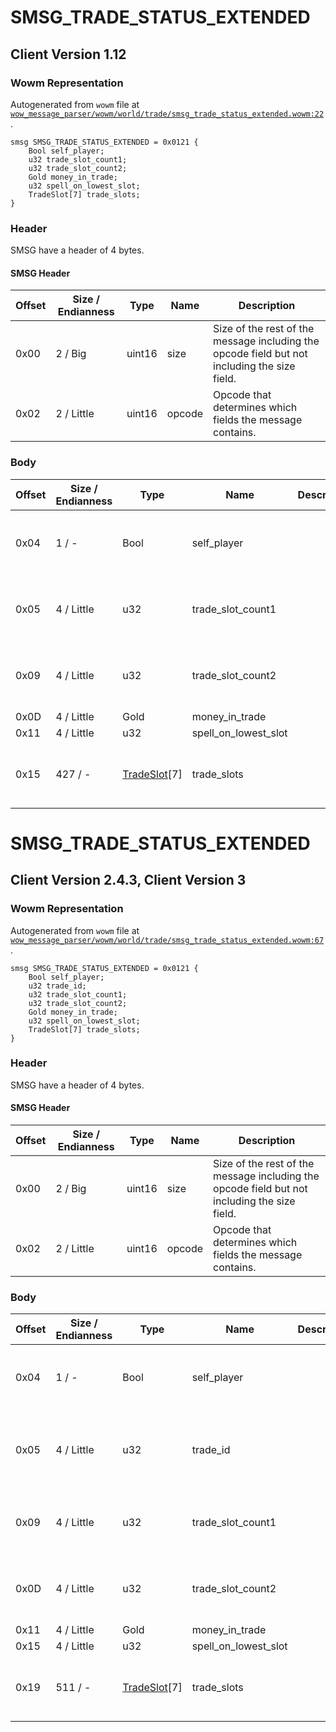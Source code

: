 # SMSG_TRADE_STATUS_EXTENDED

## Client Version 1.12

### Wowm Representation

Autogenerated from `wowm` file at [`wow_message_parser/wowm/world/trade/smsg_trade_status_extended.wowm:22`](https://github.com/gtker/wow_messages/tree/main/wow_message_parser/wowm/world/trade/smsg_trade_status_extended.wowm#L22).
```rust,ignore
smsg SMSG_TRADE_STATUS_EXTENDED = 0x0121 {
    Bool self_player;
    u32 trade_slot_count1;
    u32 trade_slot_count2;
    Gold money_in_trade;
    u32 spell_on_lowest_slot;
    TradeSlot[7] trade_slots;
}
```
### Header

SMSG have a header of 4 bytes.

#### SMSG Header

| Offset | Size / Endianness | Type   | Name   | Description |
| ------ | ----------------- | ------ | ------ | ----------- |
| 0x00   | 2 / Big           | uint16 | size   | Size of the rest of the message including the opcode field but not including the size field.|
| 0x02   | 2 / Little        | uint16 | opcode | Opcode that determines which fields the message contains.|

### Body

| Offset | Size / Endianness | Type | Name | Description | Comment |
| ------ | ----------------- | ---- | ---- | ----------- | ------- |
| 0x04 | 1 / - | Bool | self_player |  | cmangos/vmangos/mangoszero: send trader or own trade windows state (last need for proper show spell apply to non-trade slot) |
| 0x05 | 4 / Little | u32 | trade_slot_count1 |  | cmangos/vmangos/mangoszero: sets to 7<br/>cmangos/vmangos/mangoszero: trade slots count/number?, = next field in most cases |
| 0x09 | 4 / Little | u32 | trade_slot_count2 |  | cmangos/vmangos/mangoszero: sets to 7<br/>cmangos/vmangos/mangoszero: trade slots count/number?, = prev field in most cases |
| 0x0D | 4 / Little | Gold | money_in_trade |  |  |
| 0x11 | 4 / Little | u32 | spell_on_lowest_slot |  |  |
| 0x15 | 427 / - | [TradeSlot](tradeslot.md)[7] | trade_slots |  | vmangos/cmangos/mangoszero: All set to same as trade_slot_count* (7), unsure which determines how big this is. Unused slots are 0. |

# SMSG_TRADE_STATUS_EXTENDED

## Client Version 2.4.3, Client Version 3

### Wowm Representation

Autogenerated from `wowm` file at [`wow_message_parser/wowm/world/trade/smsg_trade_status_extended.wowm:67`](https://github.com/gtker/wow_messages/tree/main/wow_message_parser/wowm/world/trade/smsg_trade_status_extended.wowm#L67).
```rust,ignore
smsg SMSG_TRADE_STATUS_EXTENDED = 0x0121 {
    Bool self_player;
    u32 trade_id;
    u32 trade_slot_count1;
    u32 trade_slot_count2;
    Gold money_in_trade;
    u32 spell_on_lowest_slot;
    TradeSlot[7] trade_slots;
}
```
### Header

SMSG have a header of 4 bytes.

#### SMSG Header

| Offset | Size / Endianness | Type   | Name   | Description |
| ------ | ----------------- | ------ | ------ | ----------- |
| 0x00   | 2 / Big           | uint16 | size   | Size of the rest of the message including the opcode field but not including the size field.|
| 0x02   | 2 / Little        | uint16 | opcode | Opcode that determines which fields the message contains.|

### Body

| Offset | Size / Endianness | Type | Name | Description | Comment |
| ------ | ----------------- | ---- | ---- | ----------- | ------- |
| 0x04 | 1 / - | Bool | self_player |  | cmangos/vmangos/mangoszero: send trader or own trade windows state (last need for proper show spell apply to non-trade slot) |
| 0x05 | 4 / Little | u32 | trade_id |  | added in 2.4.0, this value must be equal to value from TRADE_STATUS_OPEN_WINDOW status packet (different value for different players to block multiple trades?) |
| 0x09 | 4 / Little | u32 | trade_slot_count1 |  | cmangos/vmangos/mangoszero: sets to 7<br/>cmangos/vmangos/mangoszero: trade slots count/number?, = next field in most cases |
| 0x0D | 4 / Little | u32 | trade_slot_count2 |  | cmangos/vmangos/mangoszero: sets to 7<br/>cmangos/vmangos/mangoszero: trade slots count/number?, = prev field in most cases |
| 0x11 | 4 / Little | Gold | money_in_trade |  |  |
| 0x15 | 4 / Little | u32 | spell_on_lowest_slot |  |  |
| 0x19 | 511 / - | [TradeSlot](tradeslot.md)[7] | trade_slots |  | vmangos/cmangos/mangoszero: All set to same as trade_slot_count* (7), unsure which determines how big this is. Unused slots are 0. |

